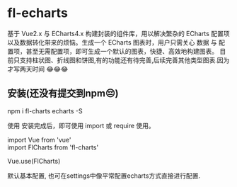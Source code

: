 # fl-echarts
基于 Vue2.x 与 ECharts4.x 构建封装的组件库，用以解决繁杂的 ECharts 配置项以及数据转化带来的烦恼。生成一个 ECharts 图表时，用户只需关心 数据 与 配置项，甚至无需配置项，即可生成一个默认的图表，快捷、高效地构建图表。
目前只支持柱状图、折线图和饼图,有的功能还有待完善,后续完善其他类型图表.因为才写两天时间 😂😂😂

## 安装(还没有提交到npm😔)
npm i fl-charts echarts -S

使用
安装完成后，即可使用 import 或 require 使用。

import Vue from 'vue'\
import FlCharts from 'fl-charts'

Vue.use(FlCharts)

默认基本配置, 也可在settings中像平常配置echarts方式直接进行配置.
